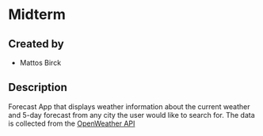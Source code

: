 # Midterm

## Created by
- Mattos Birck

## Description
Forecast App that displays weather information about the current weather and 5-day forecast from any city the user would like to search for. The data is collected from the [OpenWeather API](https://openweathermap.org/) 